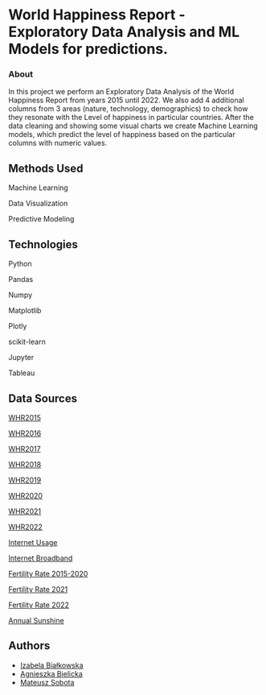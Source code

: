 
# World Happiness Report - Exploratory Data Analysis and ML Models for predictions.

### About

In this project we perform an Exploratory Data Analysis of the World Happiness Report from years 2015 until 2022. 
We also add 4 additional columns from 3 areas (nature, technology, demographics) to check how they resonate with the Level of happiness in particular countries.
After the data cleaning and showing some visual charts we create Machine Learning models, which predict the level of happiness based on the particular columns with numeric values.


## Methods Used

Machine Learning

Data Visualization

Predictive Modeling

    
## Technologies

Python

Pandas

Numpy

Matplotlib

Plotly

scikit-learn

Jupyter

Tableau

## Data Sources

[WHR2015](https://worldhappiness.report/ed/2015/)

[WHR2016](https://worldhappiness.report/ed/2016/)

[WHR2017](https://worldhappiness.report/ed/2017/)

[WHR2018](https://worldhappiness.report/ed/2018/)

[WHR2019](https://worldhappiness.report/ed/2019/)

[WHR2020](https://worldhappiness.report/ed/2020/)

[WHR2021](https://worldhappiness.report/ed/2021/)

[WHR2022](https://worldhappiness.report/ed/2022/)

[Internet Usage](https://www.kaggle.com/datasets/pavan9065/internet-usage)

[Internet Broadband](https://data.worldbank.org/indicator/IT.NET.USER.ZS)

[Fertility Rate 2015-2020](https://data.worldbank.org/indicator/SP.DYN.TFRT.IN)

[Fertility Rate 2021](https://www.prb.org/international/indicator/fertility/snapshot)

[Fertility Rate 2022](https://www.cia.gov/the-world-factbook/field/total-fertility-rate/country-comparison)

[Annual Sunshine](https://en.wikipedia.org/wiki/List_of_cities_by_sunshine_duration)






## Authors

- [Izabela Białkowska](https://github.com/Izabela-Bialkowska)
- [Agnieszka Bielicka](https://github.com/1bielicla)
- [Mateusz Sobota](https://github.com/mateuszsobota1)


